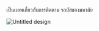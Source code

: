 เป็นเเอพเกี่ยวกับการติดตาม รถบัสของมหาลัย 

![Untitled design](https://user-images.githubusercontent.com/93056207/212537188-a7cac268-ba35-4cd3-a3a8-c62f072b34c0.png)

